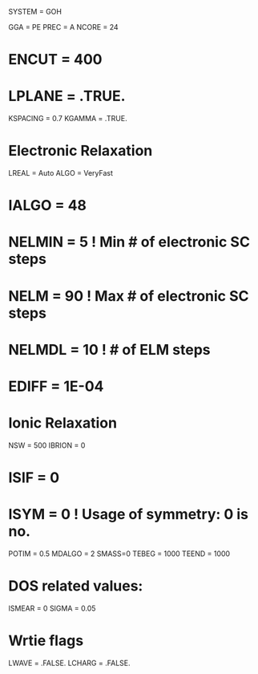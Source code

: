 SYSTEM = GOH

  GGA = PE
  PREC = A
  NCORE = 24
#  ENCUT = 400
#  LPLANE = .TRUE.
KSPACING = 0.7
KGAMMA = .TRUE.

# Electronic Relaxation
  LREAL = Auto
  ALGO = VeryFast
#  IALGO  = 48
#  NELMIN = 5        ! Min # of electronic SC steps
#  NELM   = 90       ! Max # of electronic SC steps
#  NELMDL = 10       ! # of ELM steps
#  EDIFF = 1E-04

# Ionic Relaxation
  NSW = 500
  IBRION = 0
#  ISIF 	= 0
#  ISYM = 0          ! Usage of symmetry: 0 is no.
  POTIM = 0.5
  MDALGO = 2
  SMASS=0
  TEBEG = 1000
  TEEND = 1000

# DOS related values:
  ISMEAR = 0
  SIGMA = 0.05

# Wrtie flags
  LWAVE = .FALSE.
  LCHARG = .FALSE.
